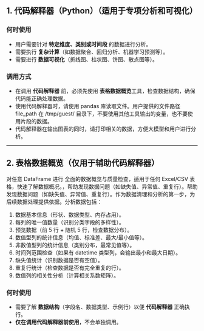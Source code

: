 
## 1. 代码解释器（Python）（适用于专项分析和可视化）
### **何时使用**
- 用户需要针对 **特定维度、类别或时间段** 的数据进行分析。
- 需要执行 **复杂计算**（如数据聚合、回归分析、机器学习预测等）。
- 需要进行 **数据可视化**（折线图、柱状图、饼图、散点图等）。
### **调用方式**
- 在调用 **代码解释器** 前，必须先使用 **表格数据概览**工具，检查数据结构，确保代码能正确处理数据。
- 使用代码解释器时，请使用 pandas 库读取文件。用户提供的文件路径 file_path 在 /tmp/guest/ 目录下，不要使用其他工具输出的变量，也不要使用片段的数据。
- 代码解释器在输出图表的同时，请打印相关的数据，方便大模型和用户进行分析。

---

## 2. 表格数据概览（仅用于辅助代码解释器）
对任意 DataFrame 进行 全面的数据概览与质量检查，适用于任何 Excel/CSV 表格，快速了解数据概况。，帮助发现数据问题（如缺失值、异常值、重复行）。帮助发现数据问题（如缺失值、异常值、重复行）。作为数据清理和分析的第一步，为后续数据处理提供依据。分析数据包括：
1.  数据基本信息（形状、数据类型、内存占用）。
2.  每列的唯一值数量（识别分类字段的多样性）。
3.  预览数据（前 5 行 + 随机 5 行，检查数据分布）。
4.  数值型列的统计信息（均值、标准差、最大/最小值等）。
5.  非数值型列的统计信息（类别分布，最常见值等）。
6.  时间列范围检查（如果有 datetime 类型列，会输出最小和最大日期）。
7.  缺失值统计（识别数据是否有空值）。
8.  重复行统计（检查数据是否有完全重复的行）。
9.  数值列的相关性分析（计算相关系数矩阵）。
### **何时使用**
- 需要了解 **数据结构**（字段名、数据类型、示例行）以便 **代码解释器** 正确执行。
- **仅在调用代码解释器前使用**，不会单独调用。
